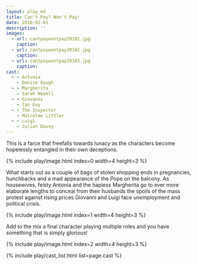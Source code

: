 ```yaml
---
layout: play_md
title: Can't Pay? Won't Pay!
date: 2010-02-01
description: ''
images:
  - url: cantpaywontpay20101.jpg
    caption: 
  - url: cantpaywontpay20102.jpg
    caption: 
  - url: cantpaywontpay20103.jpg
    caption: 
cast:
  - - Antonia
    - Denise Gough
  - - Margherita 
    - Sarah Newell
  - - Giovanni
    - Ian Guy
  - - The Inspector
    - Malcolme Littler
  - - Luigi
    - Julian Davey
---
```


This is a farce that freefalls towards lunacy as the characters become hopelessly entangled in their own deceptions.

{% include play/image.html index=0 width=4 height=3 %}

What starts out as a couple of bags of stolen shopping ends in pregnancies, hunchbacks and a mad appearance of the Pope on the balcony. As housewives, feisty Antonia and the hapless Margherita go to ever more elaborate lengths to conceal from their husbands the spoils of the mass protest against rising prices Giovanni and Luigi face unemployment and political crisis.

{% include play/image.html index=1 width=4 height=3 %}

Add to the mix a final character playing multiple roles and you have something that is simply glorious!

{% include play/image.html index=2 width=4 height=3 %}

{% include play/cast_list.html list=page.cast %}
